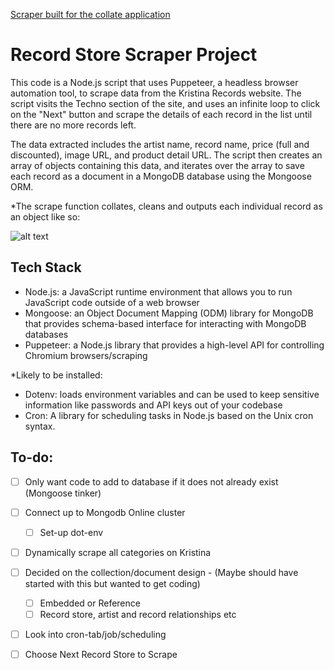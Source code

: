 <a href="https://github.com/christopher-k-c/collate"> Scraper built for the collate application </a>

# Record Store Scraper Project

This code is a Node.js script that uses Puppeteer, a headless browser automation tool, to scrape data from the Kristina Records website. The script visits the Techno section of the site, and uses an infinite loop to click on the "Next" button and scrape the details of each record in the list until there are no more records left.

The data extracted includes the artist name, record name, price (full and discounted), image URL, and product detail URL. The script then creates an array of objects containing this data, and iterates over the array to save each record as a document in a MongoDB database using the Mongoose ORM.

*The scrape function collates, cleans and outputs each individual record as an object like so:

![alt text](https://i.imgur.com/lyjIVpc.png)

## Tech Stack

* Node.js: a JavaScript runtime environment that allows you to run JavaScript code outside of a web browser
* Mongoose: an Object Document Mapping (ODM) library for MongoDB that provides schema-based interface for interacting with MongoDB databases
* Puppeteer: a Node.js library that provides a high-level API for controlling Chromium browsers/scraping

*Likely to be installed:

* Dotenv: loads environment variables and can be used to keep sensitive information like passwords and API keys out of your codebase
* Cron: A library for scheduling tasks in Node.js based on the Unix cron syntax.


## To-do:

- [ ] Only want code to add to database if it does not already exist (Mongoose tinker)
- [ ] Connect up to Mongodb Online cluster
    - [ ] Set-up dot-env
- [ ] Dynamically scrape all categories on Kristina 
- [ ] Decided on the collection/document design - (Maybe should have started with this but wanted to get coding) 
  - [ ] Embedded or Reference
  - [ ] Record store, artist and record relationships etc 
- [ ] Look into cron-tab/job/scheduling 
- [ ] Choose Next Record Store to Scrape 



